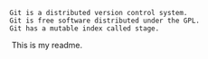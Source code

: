 ```
Git is a distributed version control system.
Git is free software distributed under the GPL.
Git has a mutable index called stage.
```

​	This is my readme.